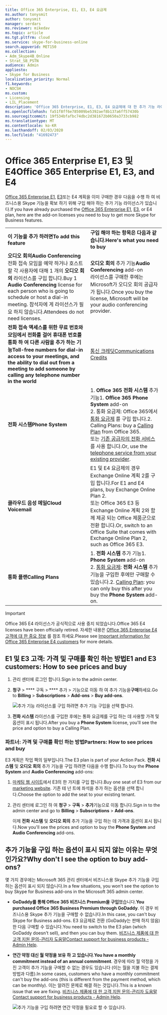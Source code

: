 ```yaml
---
title: Office 365 Enterprise, E1, E3, E4 요금제
ms.author: tonysmit
author: tonysmit
manager: serdars
ms.reviewer: mikedav
ms.topic: article
ms.tgt.pltfrm: cloud
ms.service: skype-for-business-online
search.appverid: MET150
ms.collection:
- Adm_Skype4B_Online
- Strat_SB_PSTN
audience: Admin
appliesto:
- Skype for Business
localization_priority: Normal
f1.keywords:
- NOCSH
ms.custom:
- Licensing
- LIL_Placement
description: 'Office 365 Enterprise, E1, E3, E4 요금제에 대 한 추가 기능 라이선스, 기능 및 구입 방법에 대해 알아봅니다. '
ms.openlocfilehash: fa51f8ff6e785009be5392aef8b137a6ff57430b
ms.sourcegitcommit: 19f534bfafbc74dbc2d381672b0650a3733cb982
ms.translationtype: MT
ms.contentlocale: ko-KR
ms.lasthandoff: 02/03/2020
ms.locfileid: "41692473"
---
```

# <a name="office-365-enterprise-e1-e3-and-e4"></a><span data-ttu-id="80665-103">Office 365 Enterprise E1, E3 및 E4</span><span class="sxs-lookup"><span data-stu-id="80665-103">Office 365 Enterprise E1, E3, and E4</span></span>

<span data-ttu-id="80665-104">[Office 365 Enterprise E1](https://products.office.com/en-us/business/office-365-enterprise-e1-business-software), [E3](https://products.office.com/en-us/business/office-365-enterprise-e3-business-software)또는 E4 계획을 이미 구매한 경우 다음을 수행 하 여 비즈니스용 Skype 기능을 확보 하기 위해 구입 해야 하는 추가 기능 라이선스가 있습니다.</span><span class="sxs-lookup"><span data-stu-id="80665-104">If you have already purchased the [Office 365 Enterprise E1](https://products.office.com/en-us/business/office-365-enterprise-e1-business-software), [E3](https://products.office.com/en-us/business/office-365-enterprise-e3-business-software), or E4 plan, here are the add-on licenses you need to buy to get more Skype for Business features.</span></span>

|||
|:-----|:-----|
|<span data-ttu-id="80665-105">**이 기능을 추가 하려면**</span><span class="sxs-lookup"><span data-stu-id="80665-105">**To add this feature**</span></span> <br/> |<span data-ttu-id="80665-106">**구입 해야 하는 항목은 다음과 같습니다.**</span><span class="sxs-lookup"><span data-stu-id="80665-106">**Here's what you need to buy**</span></span> <br/> |
|<span data-ttu-id="80665-107">**오디오 회의**</span><span class="sxs-lookup"><span data-stu-id="80665-107">**Audio Conferencing**</span></span> <br/> <span data-ttu-id="80665-108">전화 접속 모임을 예약 하거나 호스트할 각 사용자에 대해 1 개의 **오디오 회의** 라이선스를 구입 합니다.</span><span class="sxs-lookup"><span data-stu-id="80665-108">Buy 1 **Audio Conferencing** license for each person who is going to schedule or host a dial-in meeting.</span></span> <span data-ttu-id="80665-109">참석자에 게 라이선스가 필요 하지 않습니다.</span><span class="sxs-lookup"><span data-stu-id="80665-109">Attendees do not need licenses.</span></span> <br/> |<span data-ttu-id="80665-110">**오디오 회의** 추가 기능</span><span class="sxs-lookup"><span data-stu-id="80665-110">**Audio Conferencing** add-on</span></span> <br/><span data-ttu-id="80665-111">라이선스를 구매한 후에는 Microsoft가 오디오 회의 공급자가 됩니다.</span><span class="sxs-lookup"><span data-stu-id="80665-111">Once you buy the license, Microsoft will be your audio conferencing provider.</span></span> |
|<span data-ttu-id="80665-112">**전화 접속 액세스를 위한 무료 번호와 모임에서 전화를 걸어 휴대폰 번호를 통화 하 여 다른 사람을 추가 하는 기능**</span><span class="sxs-lookup"><span data-stu-id="80665-112">**Toll-free numbers for dial-in access to your meetings, and the ability to dial out from a meeting to add someone by calling any telephone number in the world**</span></span> <br/> |[<span data-ttu-id="80665-113">통신 크레딧</span><span class="sxs-lookup"><span data-stu-id="80665-113">Communications Credits</span></span>](/microsoftteams/add-funds-and-manage-communications-credits)|
|<span data-ttu-id="80665-114">**전화 시스템**</span><span class="sxs-lookup"><span data-stu-id="80665-114">**Phone System**</span></span> <br/> |<span data-ttu-id="80665-115">1. **Office 365 전화 시스템** 추가 기능</span><span class="sxs-lookup"><span data-stu-id="80665-115">1. **Office 365 Phone System** add-on</span></span> <br/> <span data-ttu-id="80665-116">2. 통화 요금제: Office 365에서 [통화 요금제](/MicrosoftTeams/calling-plans-for-office-365) 를 구입 합니다.</span><span class="sxs-lookup"><span data-stu-id="80665-116">2. Calling Plans: buy a [Calling Plan](/MicrosoftTeams/calling-plans-for-office-365) from Office 365.</span></span> <br/>  <span data-ttu-id="80665-117">또는 [기존 공급자의 전화 서비스](../../skype-for-business-and-microsoft-teams-add-on-licensing/skype-for-business-and-microsoft-teams-add-on-licensing.md#bkmk_existing)를 사용 합니다.</span><span class="sxs-lookup"><span data-stu-id="80665-117">Or, use the [telephone service from your existing provider](../../skype-for-business-and-microsoft-teams-add-on-licensing/skype-for-business-and-microsoft-teams-add-on-licensing.md#bkmk_existing).</span></span>  <br/> |
|<span data-ttu-id="80665-118">**클라우드 음성 메일**</span><span class="sxs-lookup"><span data-stu-id="80665-118">**Cloud Voicemail**</span></span> <br/> |<span data-ttu-id="80665-119">E1 및 E4 요금제의 경우 Exchange Online 계획 2를 구입 합니다.</span><span class="sxs-lookup"><span data-stu-id="80665-119">For E1 and E4 plans, buy Exchange Online Plan 2.</span></span> <br/><span data-ttu-id="80665-120">또는 Office 365 E3 등 Exchange Online 계획 2와 함께 제공 되는 Office 제품군으로 전환 합니다.</span><span class="sxs-lookup"><span data-stu-id="80665-120">Or, switch to an Office Suite that comes with Exchange Online Plan 2, such as Office 365 E3.</span></span> |
|<span data-ttu-id="80665-121">**통화 플랜**</span><span class="sxs-lookup"><span data-stu-id="80665-121">**Calling Plans**</span></span> <br/> |<span data-ttu-id="80665-122">1. **전화 시스템** 추가 기능</span><span class="sxs-lookup"><span data-stu-id="80665-122">1. **Phone System** add-on</span></span> <br/> <span data-ttu-id="80665-123">2. [통화 요금제](/MicrosoftTeams/calling-plans-for-office-365): **전화 시스템** 추가 기능을 구입한 후에만 구매할 수 있습니다.</span><span class="sxs-lookup"><span data-stu-id="80665-123">2. [Calling Plan](/MicrosoftTeams/calling-plans-for-office-365): you can only buy this after you buy the **Phone System** add-on.</span></span> <br/> |
   
 > [!IMPORTANT]
 > <span data-ttu-id="80665-124">Office 365 E4 라이선스가 공식적으로 사용 중지 되었습니다.</span><span class="sxs-lookup"><span data-stu-id="80665-124">Office 365 E4 licenses have been officially retired.</span></span> <span data-ttu-id="80665-125">자세한 내용은 [Office 365 Enterprise E4 고객에 대 한 중요 정보](https://support.office.com/article/important-information-for-office-365-enterprise-e4-customers-f9572348-43a2-43fa-a3d8-3b6c9c042147) 를 참조 하세요.</span><span class="sxs-lookup"><span data-stu-id="80665-125">Please see [Important information for Office 365 Enterprise E4 customers](https://support.office.com/article/important-information-for-office-365-enterprise-e4-customers-f9572348-43a2-43fa-a3d8-3b6c9c042147) for more details.</span></span>
  
## <a name="e1-and-e3-customers-how-to-see-prices-and-buy"></a><span data-ttu-id="80665-126">E1 및 E3 고객: 가격 및 구매를 확인 하는 방법</span><span class="sxs-lookup"><span data-stu-id="80665-126">E1 and E3 customers: How to see prices and buy</span></span>
<span data-ttu-id="80665-127"><a name="bkmk_buypremium"> </a></span><span class="sxs-lookup"><span data-stu-id="80665-127"><a name="bkmk_buypremium"> </a></span></span>

1. <span data-ttu-id="80665-128">관리 센터에 로그인 합니다.</span><span class="sxs-lookup"><span data-stu-id="80665-128">Sign in to the admin center.</span></span>

2. <span data-ttu-id="80665-129">**청구** > \*\*\*\* 구독 > \*\*\*\* 추가 > 기능으로 이동 하 여 추가 기능을**구매**하세요.</span><span class="sxs-lookup"><span data-stu-id="80665-129">Go to **Billing** > **Subscriptions** > **Add-ons** > **Buy add-ons**.</span></span>

   ![추가 기능 라이선스를 구입 하려면 추가 기능 구입을 선택 합니다.](../../images/fc4d7506-4ee9-4e39-be54-0622edffb77a.png)

3. <span data-ttu-id="80665-131">**전화 시스템** 라이선스를 구입한 후에는 통화 요금제를 구입 하는 데 사용할 가격 및 옵션이 표시 됩니다.</span><span class="sxs-lookup"><span data-stu-id="80665-131">After you buy a **Phone System** license, you'll see the price and option to buy a Calling Plan.</span></span>

### <a name="partners-how-to-see-prices-and-buy"></a><span data-ttu-id="80665-132">파트너: 가격 및 구매를 확인 하는 방법</span><span class="sxs-lookup"><span data-stu-id="80665-132">Partners: How to see prices and buy</span></span>
<span data-ttu-id="80665-133"><a name="bkmk_partners"> </a></span><span class="sxs-lookup"><span data-stu-id="80665-133"><a name="bkmk_partners"> </a></span></span>

<span data-ttu-id="80665-134">E3 계획은 작업 팩의 일부입니다.</span><span class="sxs-lookup"><span data-stu-id="80665-134">The E3 plan is part of your Action Pack.</span></span> <span data-ttu-id="80665-135">**전화 시스템** 및 **오디오 회의** 추가 기능을 구입 하려면 다음을 수행 합니다.</span><span class="sxs-lookup"><span data-stu-id="80665-135">To buy the **Phone System** and **Audio Conferencing** add-ons:</span></span>

1. <span data-ttu-id="80665-136">[마케팅 웹 사이트](https://go.microsoft.com/fwlink/?LinkId=24393)에서 E3의 한 가지를 구입 합니다.</span><span class="sxs-lookup"><span data-stu-id="80665-136">Buy one seat of E3 from our [marketing website](https://go.microsoft.com/fwlink/?LinkId=24393).</span></span> <span data-ttu-id="80665-137">기존 테 넌 트에 좌석을 추가 하는 옵션을 선택 합니다.</span><span class="sxs-lookup"><span data-stu-id="80665-137">Choose the option to add the seat to your existing tenant.</span></span>

2. <span data-ttu-id="80665-138">관리 센터에 로그인 하 여 **청구** > **구독** > **추가**기능으로 이동 합니다.</span><span class="sxs-lookup"><span data-stu-id="80665-138">Sign in to the admin center and go to **Billing** > **Subscriptions** > **Add-ons**.</span></span>

    <span data-ttu-id="80665-139">이제 **전화 시스템** 및 **오디오 회의** 추가 기능을 구입 하는 데 가격과 옵션이 표시 됩니다.</span><span class="sxs-lookup"><span data-stu-id="80665-139">Now you'll see the prices and option to buy the **Phone System** and **Audio Conferencing** add-ons.</span></span>

## <a name="why-dont-i-see-the-option-to-buy-add-ons"></a><span data-ttu-id="80665-140">추가 기능을 구입 하는 옵션이 표시 되지 않는 이유는 무엇 인가요?</span><span class="sxs-lookup"><span data-stu-id="80665-140">Why don't I see the option to buy add-ons?</span></span>
<span data-ttu-id="80665-141"><a name="bkmk_how"> </a></span><span class="sxs-lookup"><span data-stu-id="80665-141"><a name="bkmk_how"> </a></span></span>

<span data-ttu-id="80665-142">몇 가지 경우에는 Microsoft 365 관리 센터에서 비즈니스용 Skype 추가 기능을 구입 하는 옵션이 표시 되지 않습니다.</span><span class="sxs-lookup"><span data-stu-id="80665-142">In a few situations, you won't see the option to buy Skype for Business add-ons in the Microsoft 365 admin center.</span></span>

- <span data-ttu-id="80665-143">**GoDaddy를 통해 Office 365 비즈니스 Premium을 구입**했습니다.</span><span class="sxs-lookup"><span data-stu-id="80665-143">**You purchased Office 365 Business Premium through GoDaddy**.</span></span> <span data-ttu-id="80665-144">이 경우 비즈니스용 Skype 추가 기능을 구매할 수 없습니다.</span><span class="sxs-lookup"><span data-stu-id="80665-144">In this case, you can't buy Skype for Business add-ons.</span></span> <span data-ttu-id="80665-145">E3 요금제로 전환 (GoDaddy는 판매 하지 않음) 한 다음 구매할 수 있습니다.</span><span class="sxs-lookup"><span data-stu-id="80665-145">You need to switch to the E3 plan (which GoDaddy doesn't sell), and then you can buy them.</span></span> <span data-ttu-id="80665-146">[비즈니스 제품에 대 한 고객 지원 문의-관리자 도움말](https://support.office.com/article/32a17ca7-6fa0-4870-8a8d-e25ba4ccfd4b)</span><span class="sxs-lookup"><span data-stu-id="80665-146">[Contact support for business products - Admin Help](https://support.office.com/article/32a17ca7-6fa0-4870-8a8d-e25ba4ccfd4b).</span></span>

- <span data-ttu-id="80665-147">**연간 약정 대신 월 약정을 보유 하 고 있습니다**.</span><span class="sxs-lookup"><span data-stu-id="80665-147">**You have a monthly commitment instead of an annual commitment**.</span></span> <span data-ttu-id="80665-148">경우에 따라 월 약정을 가진 고객이 추가 기능을 구매할 수 없는 경우도 있습니다 (이는 월을 지불 하는 결제 방법과 다름).</span><span class="sxs-lookup"><span data-stu-id="80665-148">In some cases, customers who have a monthly commitment can't buy the add-ons (this is different from the payment method, which can be monthly).</span></span> <span data-ttu-id="80665-149">이는 알려진 문제로 해결 하는 것입니다.</span><span class="sxs-lookup"><span data-stu-id="80665-149">This is a known issue that we are fixing.</span></span> <span data-ttu-id="80665-150">[비즈니스 제품에 대 한 고객 지원 문의-관리자 도움말](https://support.office.com/article/32a17ca7-6fa0-4870-8a8d-e25ba4ccfd4b)</span><span class="sxs-lookup"><span data-stu-id="80665-150">[Contact support for business products - Admin Help](https://support.office.com/article/32a17ca7-6fa0-4870-8a8d-e25ba4ccfd4b).</span></span>

    ![추가 기능을 구입 하려면 연간 약정을 필요로 할 수 있습니다.](../../images/164579c2-f4df-4ae0-bd1d-bff12addb500.png)
